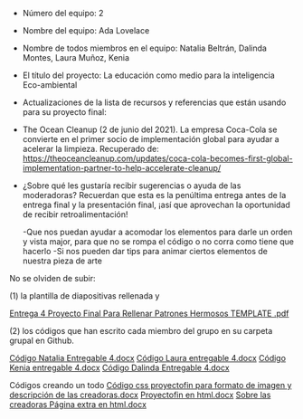 - Número del equipo: 2
- Nombre del equipo: Ada Lovelace
- Nombre de todos miembros en el equipo: Natalia Beltrán, Dalinda Montes, Laura Muñoz, Kenia
- El título del proyecto: La educación como medio para la inteligencia Eco-ambiental
- Actualizaciones de la lista de recursos y referencias que están usando para su proyecto final:
- The Ocean Cleanup (2 de junio del 2021). La empresa Coca-Cola se convierte en el primer socio de implementación global para ayudar a acelerar la limpieza. Recuperado de: https://theoceancleanup.com/updates/coca-cola-becomes-first-global-implementation-partner-to-help-accelerate-cleanup/ 

- ¿Sobre qué les gustaría recibir sugerencias o ayuda de las moderadoras? Recuerdan que esta es la penúltima entrega antes de la entrega final y la presentación final, ¡así que aprovechan la oportunidad de recibir retroalimentación!

  -Que nos puedan ayudar a acomodar los elementos para darle un orden y vista major, para que no se rompa el código o no corra como tiene que hacerlo
  -Si nos pueden dar tips para animar ciertos elementos de nuestra pieza de arte

No se olviden de subir:

(1) la plantilla de diapositivas rellenada y 

[Entrega 4 Proyecto Final Para Rellenar Patrones  Hermosos TEMPLATE .pdf](https://github.com/PatronesHermosos/proyecto-final-2da-intro/files/6875153/Entrega.4.Proyecto.Final.Para.Rellenar.Patrones.Hermosos.TEMPLATE.pdf)

(2) los códigos que han escrito cada miembro del grupo en su carpeta grupal en Github.


[Código Natalia Entregable 4.docx](https://github.com/PatronesHermosos/proyecto-final-2da-intro/files/6875142/Codigo.Natalia.Entregable.4.docx)
[Código Laura entregable 4.docx](https://github.com/PatronesHermosos/proyecto-final-2da-intro/files/6875143/Codigo.Laura.entregable.4.docx)
[Código Kenia entregable 4.docx](https://github.com/PatronesHermosos/proyecto-final-2da-intro/files/6875145/Codigo.Kenia.entregable.4.docx)
[Código Dalinda Entregable 4.docx](https://github.com/PatronesHermosos/proyecto-final-2da-intro/files/6875147/Codigo.Dalinda.Entregable.4.docx)



Códigos creando un todo
[Código css proyectofin para formato de imagen y descripción de las creadoras.docx](https://github.com/PatronesHermosos/proyecto-final-2da-intro/files/6875154/Codigo.css.proyectofin.para.formato.de.imagen.y.descripcion.de.las.creadoras.docx)
[Proyectofin en html.docx](https://github.com/PatronesHermosos/proyecto-final-2da-intro/files/6875155/Proyectofin.en.html.docx)
[Sobre las creadoras Página extra en html.docx](https://github.com/PatronesHermosos/proyecto-final-2da-intro/files/6875156/Sobre.las.creadoras.Pagina.extra.en.html.docx)
